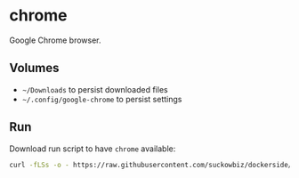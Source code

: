# chrome

Google Chrome browser.

## Volumes

- `~/Downloads` to persist downloaded files
- `~/.config/google-chrome` to persist settings

## Run

Download run script to have `chrome` available:
 
```bash
curl -fLSs -o - https://raw.githubusercontent.com/suckowbiz/dockerside/master/chrome/chrome > /var/tmp/chrome && sudo mv /var/tmp/chrome /usr/local/bin/ && sudo chmod +x /usr/local/bin/chrome
```